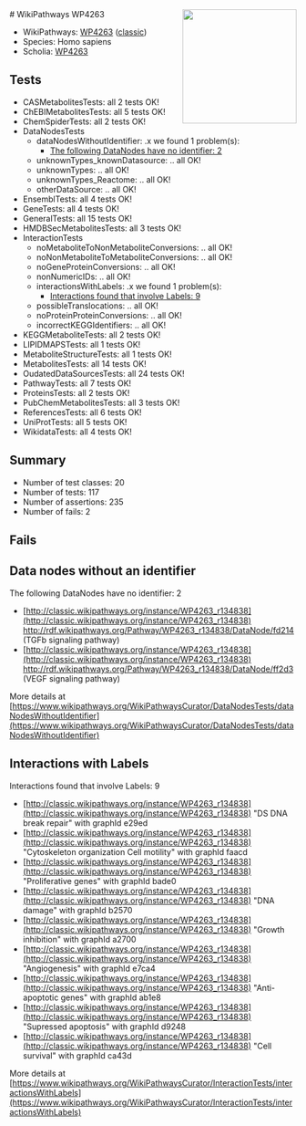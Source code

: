 <img style="float: right; width: 200px" src="https://upload.wikimedia.org/wikipedia/commons/thumb/8/83/Wplogo_with_text_500.png/640px-Wplogo_with_text_500.png" />
# WikiPathways WP4263

* WikiPathways: [WP4263](https://wikipathways.org/pathways/WP4263) ([classic](https://classic.wikipathways.org/instance/WP4263))
* Species: Homo sapiens
* Scholia: [WP4263](https://scholia.toolforge.org/wikipathways/WP4263)
## Tests
* CASMetabolitesTests: all 2 tests OK!
* ChEBIMetabolitesTests: all 5 tests OK!
* ChemSpiderTests: all 2 tests OK!
* DataNodesTests
    * dataNodesWithoutIdentifier: .x we found 1 problem(s):
        * [The following DataNodes have no identifier: 2](#d2d32fa1)
    * unknownTypes_knownDatasource: .. all OK!
    * unknownTypes: .. all OK!
    * unknownTypes_Reactome: .. all OK!
    * otherDataSource: .. all OK!
* EnsemblTests: all 4 tests OK!
* GeneTests: all 4 tests OK!
* GeneralTests: all 15 tests OK!
* HMDBSecMetabolitesTests: all 3 tests OK!
* InteractionTests
    * noMetaboliteToNonMetaboliteConversions: .. all OK!
    * noNonMetaboliteToMetaboliteConversions: .. all OK!
    * noGeneProteinConversions: .. all OK!
    * nonNumericIDs: .. all OK!
    * interactionsWithLabels: .x we found 1 problem(s):
        * [Interactions found that involve Labels: 9](#630d2680)
    * possibleTranslocations: .. all OK!
    * noProteinProteinConversions: .. all OK!
    * incorrectKEGGIdentifiers: .. all OK!
* KEGGMetaboliteTests: all 2 tests OK!
* LIPIDMAPSTests: all 1 tests OK!
* MetaboliteStructureTests: all 1 tests OK!
* MetabolitesTests: all 14 tests OK!
* OudatedDataSourcesTests: all 24 tests OK!
* PathwayTests: all 7 tests OK!
* ProteinsTests: all 2 tests OK!
* PubChemMetabolitesTests: all 3 tests OK!
* ReferencesTests: all 6 tests OK!
* UniProtTests: all 5 tests OK!
* WikidataTests: all 4 tests OK!


## Summary

* Number of test classes: 20
* Number of tests: 117
* Number of assertions: 235
* Number of fails: 2

## Fails

<a name="d2d32fa1" />

## Data nodes without an identifier

The following DataNodes have no identifier: 2

* [http://classic.wikipathways.org/instance/WP4263_r134838](http://classic.wikipathways.org/instance/WP4263_r134838) http://rdf.wikipathways.org/Pathway/WP4263_r134838/DataNode/fd214 (TGFb signaling
pathway)
* [http://classic.wikipathways.org/instance/WP4263_r134838](http://classic.wikipathways.org/instance/WP4263_r134838) http://rdf.wikipathways.org/Pathway/WP4263_r134838/DataNode/ff2d3 (VEGF signaling
pathway)


More details at [https://www.wikipathways.org/WikiPathwaysCurator/DataNodesTests/dataNodesWithoutIdentifier](https://www.wikipathways.org/WikiPathwaysCurator/DataNodesTests/dataNodesWithoutIdentifier)

<a name="630d2680" />

## Interactions with Labels

Interactions found that involve Labels: 9

* [http://classic.wikipathways.org/instance/WP4263_r134838](http://classic.wikipathways.org/instance/WP4263_r134838) "DS DNA break repair" with graphId e29ed
* [http://classic.wikipathways.org/instance/WP4263_r134838](http://classic.wikipathways.org/instance/WP4263_r134838) "Cytoskeleton organization
Cell motility" with graphId faacd
* [http://classic.wikipathways.org/instance/WP4263_r134838](http://classic.wikipathways.org/instance/WP4263_r134838) "Proliferative genes" with graphId bade0
* [http://classic.wikipathways.org/instance/WP4263_r134838](http://classic.wikipathways.org/instance/WP4263_r134838) "DNA damage" with graphId b2570
* [http://classic.wikipathways.org/instance/WP4263_r134838](http://classic.wikipathways.org/instance/WP4263_r134838) "Growth inhibition" with graphId a2700
* [http://classic.wikipathways.org/instance/WP4263_r134838](http://classic.wikipathways.org/instance/WP4263_r134838) "Angiogenesis" with graphId e7ca4
* [http://classic.wikipathways.org/instance/WP4263_r134838](http://classic.wikipathways.org/instance/WP4263_r134838) "Anti-apoptotic 
genes" with graphId ab1e8
* [http://classic.wikipathways.org/instance/WP4263_r134838](http://classic.wikipathways.org/instance/WP4263_r134838) "Supressed 
apoptosis" with graphId d9248
* [http://classic.wikipathways.org/instance/WP4263_r134838](http://classic.wikipathways.org/instance/WP4263_r134838) "Cell survival" with graphId ca43d


More details at [https://www.wikipathways.org/WikiPathwaysCurator/InteractionTests/interactionsWithLabels](https://www.wikipathways.org/WikiPathwaysCurator/InteractionTests/interactionsWithLabels)

